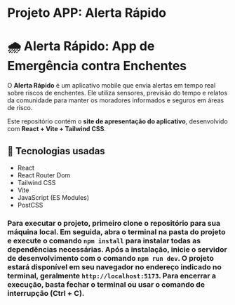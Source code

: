 # Projeto APP: Alerta Rápido

# 🌧️ Alerta Rápido: App de Emergência contra Enchentes

O **Alerta Rápido** é um aplicativo mobile que envia alertas em tempo real sobre riscos de enchentes. Ele utiliza sensores, previsão do tempo e relatos da comunidade para manter os moradores informados e seguros em áreas de risco.

Este repositório contém o **site de apresentação do aplicativo**, desenvolvido com **React + Vite + Tailwind CSS**.

## 🚀 Tecnologias usadas

- React  
- React Router Dom  
- Tailwind CSS  
- Vite  
- JavaScript (ES Modules)  
- PostCSS  

### Para executar o projeto, primeiro clone o repositório para sua máquina local. Em seguida, abra o terminal na pasta do projeto e execute o comando `npm install` para instalar todas as dependências necessárias. Após a instalação, inicie o servidor de desenvolvimento com o comando `npm run dev`. O projeto estará disponível em seu navegador no endereço indicado no terminal, geralmente `http://localhost:5173`. Para encerrar a execução, basta fechar o terminal ou usar o comando de interrupção (Ctrl + C).
